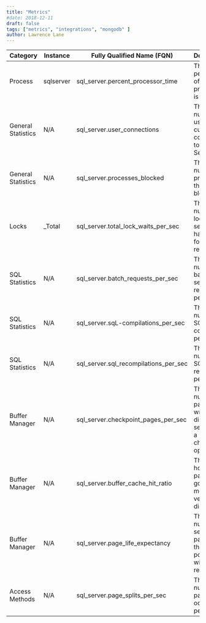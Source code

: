 ```yaml
---
title: "Metrics"
#date: 2018-12-11
draft: false
tags: ["metrics", "integrations", "mongodb" ]
author: Lawrence Lane
---
```


| Category           | Instance  | Fully Qualified Name (FQN)            | Description                                                               |
|--------------------|-----------|---------------------------------------|---------------------------------------------------------------------------|
| Process            | sqlserver | sql_server.percent_processor_time     | The percentage of time the processor is busy.                             |
| General Statistics | N/A       | sql_server.user_connections           | The number of users currently connected to the SQL Server.                |
| General Statistics | N/A       | sql_server.processes_blocked          | The number of processes that are blocked.                                 |
| Locks              | _Total    | sql_server.total_lock_waits_per_sec   | The number of locks per second that had to wait for resources.            |
| SQL Statistics     | N/A       | sql_server.batch_requests_per_sec     | The number of batches the server is receiving per second.                 |
| SQL Statistics     | N/A       | sql_server.sqL-compilations_per_sec   | The number of SQL compiles per second.                                    |
| SQL Statistics     | N/A       | sql_server.sql_recompilations_per_sec | The number of SQL recompiles per second.                                  |
| Buffer Manager     | N/A       | sql_server.checkpoint_pages_per_sec   | The number of pages written to disk per second by a checkpoint operation. |
| Buffer Manager     | N/A       | sql_server.buffer_cache_hit_ratio     | The ratio of how many pages are going to memory versus the disk.          |
| Buffer Manager     | N/A       | sql_server.page_life_expectancy       | The number of seconds a page is in the buffer pool without references.    |
| Access Methods     | N/A       | sql_server.page_splits_per_sec        | The number of page splits occurring per second.                           |
